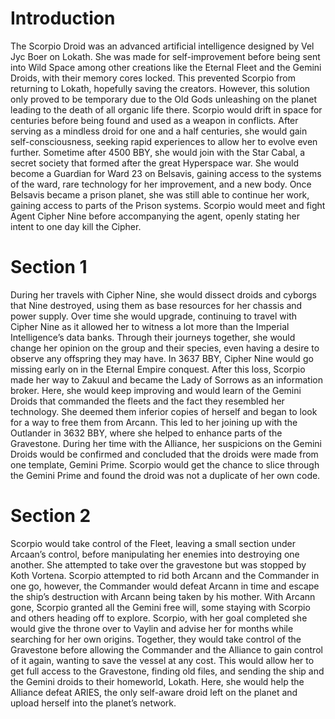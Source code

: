 # Introduction

The Scorpio Droid was an advanced artificial intelligence designed by Vel Jyc Boer on Lokath.
She was made for self-improvement before being sent into Wild Space among other creations like the Eternal Fleet and the Gemini Droids, with their memory cores locked.
This prevented Scorpio from returning to Lokath, hopefully saving the creators.
However, this solution only proved to be temporary due to the Old Gods unleashing on the planet leading to the death of all organic life there.
Scorpio would drift in space for centuries before being found and used as a weapon in conflicts.
After serving as a mindless droid for one and a half centuries, she would gain self-consciousness, seeking rapid experiences to allow her to evolve even further.
Sometime after 4500 BBY, she would join with the Star Cabal, a secret society that formed after the great Hyperspace war.
She would become a Guardian for Ward 23 on Belsavis, gaining access to the systems of the ward, rare technology for her improvement, and a new body.
Once Belsavis became a prison planet, she was still able to continue her work, gaining access to parts of the Prison systems.
Scorpio would meet and fight Agent Cipher Nine before accompanying the agent, openly stating her intent to one day kill the Cipher.

# Section 1

During her travels with Cipher Nine, she would dissect droids and cyborgs that Nine destroyed, using them as base resources for her chassis and power supply.
Over time she would upgrade, continuing to travel with Cipher Nine as it allowed her to witness a lot more than the Imperial Intelligence’s data banks.
Through their journeys together, she would change her opinion on the group and their species, even having a desire to observe any offspring they may have.
In 3637 BBY, Cipher Nine would go missing early on in the Eternal Empire conquest.
After this loss, Scorpio made her way to Zakuul and became the Lady of Sorrows as an information broker.
Here, she would keep improving and would learn of the Gemini Droids that commanded the fleets and the fact they resembled her technology.
She deemed them inferior copies of herself and began to look for a way to free them from Arcann.
This led to her joining up with the Outlander in 3632 BBY, where she helped to enhance parts of the Gravestone.
During her time with the Alliance, her suspicions on the Gemini Droids would be confirmed and concluded that the droids were made from one template, Gemini Prime.
Scorpio would get the chance to slice through the Gemini Prime and found the droid was not a duplicate of her own code.

# Section 2

Scorpio would take control of the Fleet, leaving a small section under Arcaan’s control, before manipulating her enemies into destroying one another.
She attempted to take over the gravestone but was stopped by Koth Vortena.
Scorpio attempted to rid both Arcann and the Commander in one go, however, the Commander would defeat Arcann in time and escape the ship’s destruction with Arcann being taken by his mother.
With Arcann gone, Scorpio granted all the Gemini free will, some staying with Scorpio and others heading off to explore.
Scorpio, with her goal completed she would give the throne over to Vaylin and advise her for months while searching for her own origins.
Together, they would take control of the Gravestone before allowing the Commander and the Alliance to gain control of it again, wanting to save the vessel at any cost.
This would allow her to get full access to the Gravestone, finding old files, and sending the ship and the Gemini droids to their homeworld, Lokath.
Here, she would help the Alliance defeat ARIES, the only self-aware droid left on the planet and upload herself into the planet’s network.
